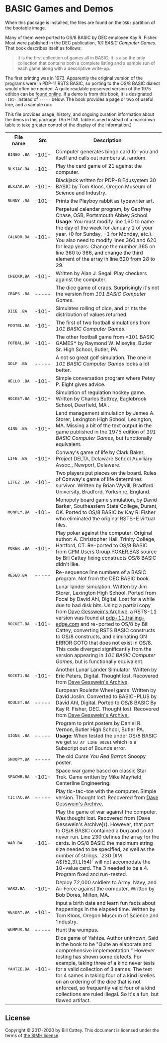 # BASIC Games and Demos

When this package is installed, the files are found on the `DSK:` partition of the
bootable image.

Many of them were ported to OS/8 BASIC by DEC employee Kay R. Fisher.
Most were published in the DEC publication, *101 BASIC Computer
Games*. That book describes itself as follows:

>It is the first collection of games all in BASIC. It is also the only
collection that contains both a complete listing and a sample run of
each game along with a descriptive write-up.

The first printing was in 1973. Apparently the original version of
the programs were in PDP-11 RSTS BASIC, so porting to the OS/8 BASIC
dialect would often be needed.  A quite readable preserved version of
the 1975 edition can be [found online][book].  If a demo is from this
book, it is designated `-101-` instead of `-----` below. The book
provides a page or two of useful lore, and a sample run.

This file provides usage, history, and ongoing curation information about
the items in this package.  (An HTML table is used instead of a markdown table
to take greater control of the display of the information.)

[book]: http://bitsavers.trailing-edge.com/pdf/dec/_Books/101_BASIC_Computer_Games_Mar75.pdf

<table>
<tr><th>File name</th><th>Src</th><th>Description</th></tr>
<tr><td><tt>BINGO .BA</tt></td><td>-101-</td><td>Computer generates bingo card for you and itself and calls out numbers at random.</td></tr>
<tr><td><tt>BLKJAC.BA</td></td><td>-101-</td><td>Play the card game of 21 against the computer.</td></tr>
<tr><td><tt>BLKJAK.BA</td></td><td>-101-</td><td>Blackjack written for PDP-8 Edusystem 30 BASIC by Tom Kloos, Oregon Museum of Science and Industry.</td></tr>
<tr><td><tt>BUNNY .BA</td></td><td>-101-</td><td>Prints the Playboy rabbit as typewriter art.</td></tr>
<tr><td><tt>CALNDR.BA</td></td><td>-101-</td><td>Perpetual calendar program, by Geoffrey Chase, OSB, Portsmouth Abbey School.<br><b>Usage: </b>You must modify line 160 to name the day of the week for January 1 of your year.  (0 for Sunday, -1 for Monday, etc.).
You also need to modify lines 360 and 620 for leap years:
Change the number 365 on line 360 to 366, and change the third element of the array in line 620 from 28 to 29.
</td></tr>
<tr><td><tt>CHECKR.BA</td></td><td>-101-</td><td>Written by Alan J. Segal. Play checkers against the computer.</td></tr>
<tr><td><tt>CRAPS .BA</td></td><td>-----</td><td>The dice game of craps.  Surprisingly it's not the version from <i>101 BASIC Computer Games</i>.</td></tr>
<tr><td><tt>DICE  .BA</td></td><td>-101-</td><td>Simulates rolling of dice, and prints the distribution of values returned.</td></tr>
<tr><td><tt>FOOTBL.BA</td></td><td>-101-</td><td>The first of two football simulations from <i>101 BASIC Computer Games</i>.</td></tr>
<tr><td><tt>FOTBAL.BA</td></td><td>-101-</td><td>The other football game from *101 BASIC GAMES* by Raymond W. Miseyka, Butler Sr. High School, Butler, PA.</td></tr>
<tr><td><tt>GOLF  .BA</td></td><td>-----</td><td>A not so great golf simulation.  The one in <i>101 BASIC Computer Games</i> looks a lot better.</td></tr>
<tr><td><tt>HELLO .BA</td></td><td>-101-</td><td>Simple conversation program where Petey P. Eight gives advice.</td></tr>
<tr><td><tt>HOCKEY.BA</td></td><td>-101-</td><td>Simulation of regulation hockey game.  Written by Charles Buttrey, Eaglebrook School, Deerfield, MA .</td></tr>
<tr><td><tt>KING  .BA</td></td><td>-101-</td><td>Land management simulation by James A. Storer, Lexington High School, Lexington, MA. Missing a bit of the text output in the game published in the 1975 edition of <i>101 BASIC Computer Games</i>, but functionally equivalent.</td></tr>
<tr><td><tt>LIFE  .BA</td></td><td>-101-</td><td>Conway's game of life by Clark Baker, Project DELTA, Delaware School Auxiliary Assoc., Newport, Delaware.</td></tr>
<tr><td><tt>LIFE2 .BA</td></td><td>-101-</td><td>Two players put pieces on the board. Rules of Conway's game of life determines survivor. Written by Brian Wyvill, Bradford University, Bradford, Yorkshire, England.</td></tr>
<tr><td><tt>MONPLY.BA</td></td><td>-101-</td><td>Monopoly board game simulation, by David Barker, Southeastern State College, Durant, OK. Ported to OS/8 BASIC by Kay R. Fisher who eliminated the original RSTS-E virtual files.</td></tr>
<tr><td><tt>POKER .BA</td></td><td>-101-</td><td>Play poker against the computer. Original author: A. Christopher Hall, Trinity College, Hartford, CT. Re-ported to OS/8 BASIC from <a href="https://amaus.org/static/S100/MESSAGE%20BOARDS/CPM%20Users%20Group/cpmug020/POKER.BAS">CPM Users Group POKER.BAS</a> source by Bill Cattey fixing constructs OS/8 BASIC didn't like.
</td></tr>
<tr><td><tt>RESEQ.BA</td></td><td>-----</td><td>Re-sequence line numbers of a BASIC program. Not from the DEC BASIC book.</td></tr>
<tr><td><tt>ROCKET.BA</td></td><td>-101-</td><td>Lunar lander simulation. Written by Jim Storer, Lexington High School. Ported from Focal by David Ahl, Digital. Lost for a while due to bad disk bits.
Using a partial copy from <a href="http://www.pdp8online.com/pdp8cgi/os8_html/ROCKET.BA?act=file;fn=images/os8/diag-games-kermit.rk05;blk=561,9,1;to=ascii">Dave Gesswein's Archive</a>, a RSTS-11 version
was found at <a href="http://pdp-11.trailing-edge.com/rsts11/rsts-11-013/ROCKET.BAS">pdp-11.trailing-edge.com</a> and re-ported to OS/8 by Bill Cattey, 
converting RSTS BASIC constructs to OS/8 constructs, and eliminating ON ERROR GOTO that does
not exist in OS/8. This code diverged significantly from the version appearing in <i>101 BASIC Computer Games</i>, but is functionally equivalent.
</td></tr>
<tr><td><tt>ROCKT1.BA</td></td><td>-101-</td><td>Another Lunar Lander Simulator. Written by Eric Peters, Digital. Thought lost.  Recovered from <a href="http://www.pdp8online.com/pdp8cgi/os8_html/ROCKT1.BA?act=file;fn=images/os8/diag-games-kermit.rk05;blk=570,8,1;to=auto">Dave Gesswein's Archive</a>.</td></tr>
<tr><td><tt>ROULET.BA</td></td><td>-----</td><td>European Roulette Wheel game.  Written by David Joslin. Converted to BASIC-PLUS by David Ahl, Digital.  Ported to OS/8 BASIC By Kay R. Fisher, DEC.  Thought lost.
Recovered from <a href="http://www.pdp8online.com/pdp8cgi/os8_html/ROULET.BA?act=file;fn=images/os8/diag-games-kermit.rk05;blk=578,17,1;to=auto">Dave Gesswein's Archive.</td></tr>
<tr><td><tt>SIGNS .BA</td></td><td>-----</td><td>Program to print posters by Daniel R. Vernon, Butler High School, Butler PA.<br><b>Usage: </b>When tested the under OS/8 BASIC we get <tt>SU  AT LINE 00261</tt> which is a Subscript out of Bounds error.</td></tr>
<tr><td><tt>SNOOPY.BA</td></td><td>-----</td><td>The old <i>Curse You Red Barron</i> Snoopy poster.</td></tr>
<tr><td><tt>SPACWR.BA</td></td><td>-101-</td><td>Space war game based on classic Star Trek.  Game written by Mike Mayfield, Centerline Engineering.</td></tr>
<tr><td><tt>TICTAC.BA</td></td><td>-----</td><td>Play tic-tac-toe with the computer.  Simple version. Thought lost.  Recovered from <a href="http://www.pdp8online.com/pdp8cgi/os8_html/TICTAC.BA?act=file;fn=images/os8/diag-games-kermit.rk05;blk=595,7,1;to=auto">Dave Gesswein's Archive.</td></tr>
<tr><td><tt>WAR.BA</td></td><td>-101-</td><td>Play the game of war against the computer. Was thought lost.  Recovered from [Dave Gesswein's Archive](). However, that port to OS/8
BASIC contained a bug and could never run.  Line 230 defines the array for the cards.
In OS/8 BASIC the maximum string size needed to be specified, as well as the number of strings.
`230 DIM A$(52,3),L(54)` will not accomodate the 10-value card.  The 3 needed to be a 4. 
Program fixed and run-tested.</td></tr>
<tr><td><tt>WAR2.BA</td></td><td>-101-</td><td>Deploy 72,000 soldiers to Army, Navy, and Air Force against the computer. Written by Bob Dores, Milton, MA.</td></tr>
<tr><td><tt>WEKDAY.BA</td></td><td>-101-</td><td>Input a birth date and learn fun facts about happenings in the elapsed time. Written by Tom Kloos, Oregon Museum of Science and 'Industry.</td></tr>
<tr><td><tt>WUMPUS.BA</td></td><td>-----</td><td>Hunt the wumpus.</td></tr>
<tr><td><tt>YAHTZE.BA</td></td><td>-101-</td><td>Dice game of Yahtze.  Author unknown.  Said in the book to be "Quite an elaborate and comprehensive implementation." However testing has shown some defects. For example, taking three  of a kind never tests for a valid collection of 3 sames.  The test for 4 sames in taking four of a kind isrelies on an ordering of the dice that is not enforced, so frequently valid four of a kind collections are ruled illegal. So it's a fun, but flawed artifact.</td></tr>
</table>

## License

Copyright © 2017-2020 by Bill Cattey. This document is licensed under the terms of [the SIMH license][sl].

[sl]:   https://tangentsoft.com/pidp8i/doc/trunk/SIMH-LICENSE.md

